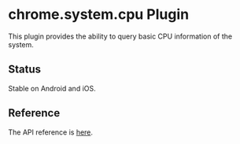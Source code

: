# chrome.system.cpu Plugin

This plugin provides the ability to query basic CPU information of the system.

## Status

Stable on Android and iOS.

## Reference

The API reference is [here](https://developer.chrome.com/apps/system_cpu).
